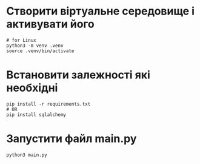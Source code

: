 # Створити віртуальне середовище і активувати його
```
# for Linux
python3 -m venv .venv
source .venv/bin/activate
```
# Встановити залежності які необхідні
```
pip install -r requirements.txt
# OR
pip install sqlalchemy
```
# Запустити файл main.py 
```
python3 main.py
```

